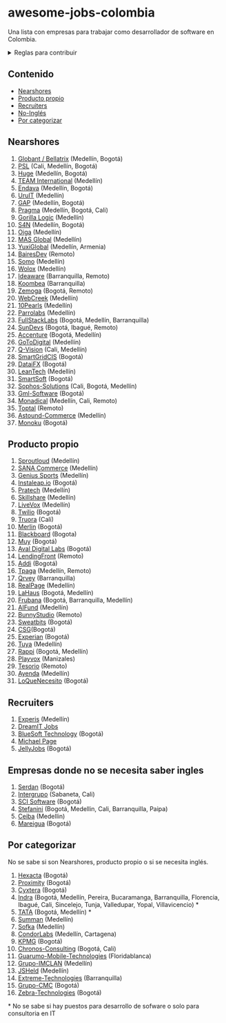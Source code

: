 # awesome-jobs-colombia
Una lista con empresas para trabajar como desarrollador de software en Colombia.

<details>
  <summary>Reglas para contribuir</summary>
  
  ## Reglas 
  1. Si la empresa desarrolla principalmente para otras compañías, se debe colocar en categoría "Nearshore" (nearshore para esta lista se puede tomar como sinónimo de "outsourcing" o "agencia")
  2. Sólo agregar empresas con página de Careers o en su defecto con vacantes posteadas regularmente por LinkedIn. Esto se hace con el fin de mantener en este listado empresas que esten contratando regularmente, así se mantendrá vigente por más tiempo y es más útil para los devs que la visiten.
 3. Los PRs se pueden realizar por medio de "patches" o creando nuevas ramas y haciendo merge request.
 4. Si se tienen dudas respecto a algo por agregar/modificar se puede crear un issue. O hacer directamente el cambio + PR; dentro del PR se discutirá la duda. 
     
</details>

## Contenido

-   [Nearshores](#nearshores)
-   [Producto propio](#producto-propio)
-   [Recruiters](#recruiters)
-   [No-Inglés](#empresas-donde-no-se-necesita-saber-ingles)
-   [Por categorizar](#por-categorizar)

## Nearshores

1. [Globant / Bellatrix](https://www.globant.com/careers) (Medellín, Bogotá)
1. [PSL](https://www.psl.com.co/empleo.html) (Cali, Medellín, Bogotá)
1. [Huge](https://www.hugeinc.com/careers/jobs) (Medellín, Bogotá)
1. [TEAM International](https://www.teaminternational.com/careers/) (Medellín)
1. [Endava](https://careers.endava.com/en) (Medellín, Bogotá)
1. [UruIT](https://uruit.com/careers) (Medellín)
1. [GAP](https://www.growthaccelerationpartners.com/careers/job-listings/) (Medellín, Bogotá)
1. [Pragma](https://www.pragma.com.co/trabaja-con-nosotros) (Medellín, Bogotá, Cali)
1. [Gorilla Logic](https://gorillalogic.secure.force.com/Careers) (Medellín)
1. [S4N](https://jobs.lever.co/s4n) (Medellín, Bogotá)
1. [Oiga](https://oiga.com/unete-a-nosotros/) (Medellín)
1. [MAS Global](https://masglobalconsulting.applytojob.com/) (Medellín)
1. [YuxiGlobal](https://www.yuxiglobal.com/careers) (Medellín, Armenia)
1. [BairesDev](https://www.bairesdev.com/careers/) (Remoto)
1. [Somo](https://www.somoglobal.com/career/) (Medellín)
1. [Wolox](https://wolox.recruitee.com/) (Medellín)
1. [Ideaware](https://ideaware.co/careers/) (Barranquilla, Remoto)
1. [Koombea](https://www.koombea.com/careers/#positions-list) (Barranquilla)
1. [Zemoga](https://www.zemoga.com/jobs) (Bogotá, Remoto)
1. [WebCreek](https://webcreek.com/en/careers/) (Medellín)
1. [10Pearls](https://10pearls.com/join-our-team/) (Medellín)
1. [Parrolabs](https://www.parrolabs.com/careers/) (Medellín)
1. [FullStackLabs](https://apply.workable.com/fullstack-labs/) (Bogotá, Medellín, Barranquilla)
1. [SunDevs](https://sundevs.com/careers/) (Bogotá, Ibagué, Remoto)
1. [Accenture](https://www.accenture.com/co-es/careers/jobsearch?jk=&sb=1) (Bogotá, Medellín)
1. [GoToDigital](https://gotodigital.es/empleo/) (Medellín)
1. [Q-Vision](https://qvisiontechnologies.com/unete/) (Cali, Medellín)
1. [SmartGridCIS](http://smartgridcis.com/about/careers/) (Bogotá)
1. [DataiFX](https://www.linkedin.com/jobs/view/1713642058/) (Bogotá)
1. [LeanTech](https://lssdevelopment.typeform.com/to/Gea9dt) (Medellín)
1. [SmartSoft](https://www.linkedin.com/company/smartsoft-colombia/jobs/) (Bogotá)
1. [Sophos-Solutions](https://sophossolutions.com/trabaja-con-nosotros/) (Cali, Bogotá, Medellín)
1. [Gml-Software](https://www.linkedin.com/company/gmlsoftware/jobs/) (Bogotá)
1. [Monadical](https://monadical.com/team.html#join) (Medellín, Cali, Remoto)
1. [Toptal](https://www.toptal.com/careers#positions) (Remoto)
1. [Astound-Commerce](https://careers.astoundcommerce.com/vacancies/all/medellin/) (Medellín)
1. [Monoku](https://monoku.recruiterbox.com/) (Bogotá)

## Producto propio

1. [Sproutloud](https://sproutloud.applytojob.com/apply) (Medellín)
1. [SANA Commerce](https://www.sana-commerce.com/careers/) (Medellín)
1. [Genius Sports](https://geniussports.gr8people.com/index.gp?method=cappportal.showPortalSearch&sysLayoutID=123) (Medellín)
1. [Instaleap.io](https://instaleap.io/careers) (Bogotá)
1. [Pratech](https://www.pratechgroup.com/trabaja-en-pratech/) (Medellín)
1. [Skillshare](https://jobs.lever.co/skillshare?location=Medell%C3%ADn) (Medellín)
1. [LiveVox](https://jobs.jobvite.com/livevox/search?l=CO-MD+-+COL-HQ-Medellin&c=) (Medellín)
1. [Twilio](https://www.twilio.com/company/jobs) (Bogotá)
1. [Truora](https://www.truora.com/careers-spanish) (Cali)
1. [Merlin](https://merlinjobs.com/work-with-merlin) (Bogotá)
1. [Blackboard](https://co.linkedin.com/jobs/blackboard-empleos?position=1&pageNum=0) (Bogota)
1. [Muy](https://home.muy.com.co/#/trabajaconnosotros) (Bogotá)
1. [Aval Digital Labs](https://www.linkedin.com/company/avaldigitallabs/) (Bogotá)
1. [LendingFront](https://angel.co/company/lendingfront/jobs) (Remoto)
1. [Addi](https://jobs.lever.co/addi) (Bogotá)
1. [Tpaga](https://tpaga.co/trabaja-con-nosotros/) (Medellín, Remoto)
1. [Qrvey](https://qrvey.com/careers) (Barranquilla)
1. [RealPage](https://careers-realpage.icims.com/jobs/search?ss=1&searchRelation=keyword_all&searchCompany=1145) (Medellín)
1. [LaHaus](https://apply.workable.com/lahaus/) (Bogotá, Medellín)
1. [Frubana](https://jobs.lever.co/frubana?) (Bogotá, Barranquilla, Medellín)
1. [AIFund](https://aifund.ai/careers/) (Medellín)
1. [BunnyStudio](https://weare.bunnystudio.com/careers/) (Remoto)
1. [Sweatbits](https://sweatbits.co/platform/work_with_us) (Bogotá)
1. [CSG](https://careers.csgi.com/search-results?qcountry=Colombia)(Bogotá)
1. [Experian](https://experian.referrals.selectminds.com/jobs/search/4129592) (Bogotá)
1. [Tuya](https://www.linkedin.com/company/tuya-s-a/jobs/) (Medellín)
1. [Rappi](https://www.rappi.com/jobs/) (Bogotá, Medellín)
1. [Playvox](http://jobs.playvox.com/) (Manizales)
1. [Tesorio](https://jobs.lever.co/tesorio/) (Remoto)
1. [Ayenda](https://ayenda.recruitee.com/) (Medellín)
1. [LoQueNecesito](https://www.linkedin.com/company/loquenecesito-co/jobs/) (Bogotá)

## Recruiters

1. [Experis](https://www.manpower.com/ManpowerUSA/home/!ut/p/z1/04_Sj9CPykssy0xPLMnMz0vMAfIjo8ziTfw9zDw9nA18LFyDjAwczTwDjYw9jIydPY31w_Wj9KOASgxwAEcD_YLsbEUAylnE_Q!!/dz/d5/L0lDUmlTUSEhL3dHa0FKRnNBLzROV3FpQSEhL2VuX1VT/) (Medellín)
1. [DreamIT Jobs](https://dreamitjobs.net/)
1. [BlueSoft Technology](http://www.bluesoft.com.co/html/oportunidades.html) (Bogotá)
1. [Michael Page](https://www.michaelpage.com.co/job-search)
1. [JellyJobs](https://jellyjob.com/empleo/) (Bogotá)

## Empresas donde no se necesita saber ingles

1. [Serdan](http://ofertaslaborales.serdan.com.co/?O=Index.Ofertas) (Bogotá)
1. [Intergrupo](http://www.intergrupo.com/en/vacancies/) (Sabaneta, Cali)
1. [SCI Software](https://www.linkedin.com/in/sci-software-development-sas-252718b4/detail/recent-activity/shares/) (Bogotá)
1. [Stefanini](https://stefanini.com/en/careers) (Bogotá, Medellin, Cali, Barranquilla,  Paipa)
1. [Ceiba](https://www.linkedin.com/company/ceiba-software-house/jobs/) (Medellin)
1. [Mareigua](https://www.mareigua.co/es/ofertas-laborales/) (Bogotá)

## Por categorizar
No se sabe si son Nearshores, producto propio o si se necesita inglés.

1. [Hexacta](http://careers.hexacta.com/) (Bogotá)
1. [Proximity](https://www.proximity.com.co/equipo-unete) (Bogotá)
1. [Cyxtera](https://usr57.dayforcehcm.com/CandidatePortal/en-US/cyxtera/) (Bogotá)
1. [Indra](https://www.indracompany.com/es/trabajar-indra-2) (Bogotá, Medellín, Pereira, Bucaramanga, Barranquilla, Florencia, Ibagué, Cali, Sincelejo, Tunja, Valledupar, Yopal, Villavicencio) *
1. [TATA](https://ibegin.tcs.com/iBegin/) (Bogotá, Medellín) *
1. [Summan](https://www.summan.com/empleos/) (Medellín)
1. [Sofka](https://www.sofka.com.co/es/trabaja_con_nosotros_registro/) (Medellín)
1. [CondorLabs](https://condorlabs.io/hiring) (Medellín, Cartagena)
1. [KPMG](https://www.elempleo.com/sitios-empresariales/colombia/kpmg/oferta_sitio.asp?Actual=1) (Bogotá)
1. [Chronos-Consulting](https://www.chronosconsulting.com/job-offers/colombia/) (Bogotá, Cali)
1. [Guarumo-Mobile-Technologies](https://www.linkedin.com/company/guarumo/jobs/) (Floridablanca)
1. [Grupo-IMCLAN](https://www.linkedin.com/company/grupo-inclam/jobs/) (Medellín)
1. [JSHeld](https://www.linkedin.com/company/j-s--held/jobs/) (Medellín)
1. [Extreme-Technologies](https://www.linkedin.com/company/extreme-technologies-s-a-/jobs/) (Barranquilla)
1. [Grupo-CMC](https://www.linkedin.com/company/cmc-colombia/jobs/) (Bogotá)
1. [Zebra-Technologies](https://latinam-canada-zebra.icims.com/jobs/search?ss=1&searchLocation=13546--Bogota) (Bogotá)

\* No se sabe si hay puestos para desarrollo de sofware o solo para consultoria en IT
